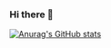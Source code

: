 ### Hi there 👋

[![Anurag's GitHub stats](https://github-readme-stats.vercel.app/api?username=arthurmiiengineering)](https://github.com/anuraghazra/github-readme-stats)
